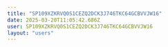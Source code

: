 ```yaml
---
title: "SP109XZKRVQ0S1CEZQ2DCK3J746TKC64GCBVVJW16"
date: 2025-03-20T11:05:42.686Z
user: SP109XZKRVQ0S1CEZQ2DCK3J746TKC64GCBVVJW16
layout: "users"
---
```

    